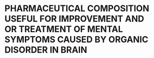 # PHARMACEUTICAL COMPOSITION USEFUL FOR IMPROVEMENT AND OR TREATMENT OF MENTAL SYMPTOMS CAUSED BY ORGANIC DISORDER IN BRAIN